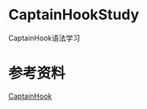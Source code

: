 # CaptainHookStudy
CaptainHook语法学习
# 参考资料
[CaptainHook](https://github.com/rpetrich/CaptainHook/wiki)
